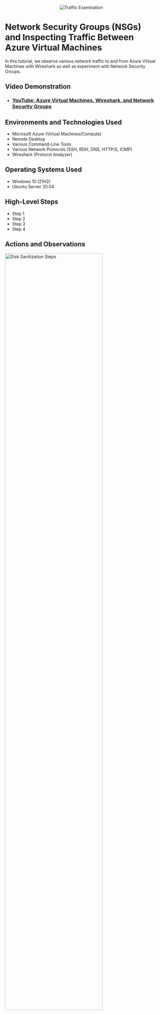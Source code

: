 <p align="center">
<img src="https://i.imgur.com/Ua7udoS.png" alt="Traffic Examination"/>
</p>

<h1>Network Security Groups (NSGs) and Inspecting Traffic Between Azure Virtual Machines</h1>
In this tutorial, we observe various network traffic to and from Azure Virtual Machines with Wireshark as well as experiment with Network Security Groups. <br />


<h2>Video Demonstration</h2>

- ### [YouTube: Azure Virtual Machines, Wireshark, and Network Security Groups](https://www.youtube.com)

<h2>Environments and Technologies Used</h2>

- Microsoft Azure (Virtual Machines/Compute)
- Remote Desktop
- Various Command-Line Tools
- Various Network Protocols (SSH, RDH, DNS, HTTP/S, ICMP)
- Wireshark (Protocol Analyzer)

<h2>Operating Systems Used </h2>

- Windows 10 (21H2)
- Ubuntu Server 20.04

<h2>High-Level Steps</h2>

- Step 1
- Step 2
- Step 3
- Step 4

<h2>Actions and Observations</h2>

<p>
<img src="https://i.imgur.com/JsBQeIT.png" height="80%" width="80%" alt="Disk Sanitization Steps"/>
</p>
<p>
After setting up both my virtual Windows 10 & Ubuntu (Linux) machines, I installed Wireshark, a traffic protocol analyzer on my virtual Windows 10 machine. Here you can see internet traffic being sent back and forth randomly in the background.
</p>
<br/>

<p>
<img src="https://i.imgur.com/RsUFpEY.png" height="80%" width="80%" alt="Disk Sanitization Steps"/>
</p>
<p>
Here i entered a filter for ICMP (Internet Control Message Protocol). As you can see there is no ICMP traffic at this time.
</p>
<br />

<p>
<img src="https://i.imgur.com/DsWKXaa.png" height="80%" width="80%" alt="Disk Sanitization Steps"/>
</p>
<p>
Here i sent a ping request to the virtual Linux computer and now we have ICMP traffic.
</p>
<br />

<p>
<img src="https://i.imgur.com/dBewNHb.png" height="80%" width="80%" alt="Disk Sanitization Steps"/>
</p>
<p>
Now i sent a ping request to www.google.com and voila! more ICMP traffic..
</p>
<br />

<p>
<img src="https://i.imgur.com/dDasgHZ.png" height="80%" width="80%" alt="Disk Sanitization Steps"/>
</p>
<p>
Here i am denying inbound ICMP traffic to the Linux computer. Let's see what happens when the Windows computer tries to ping it.
</p>
<br />

<p>
<img src="https://i.imgur.com/yeq72io.png" height="80%" width="80%" alt="Disk Sanitization Steps"/>
</p>
<p>
As you can see, ICMP trafic has been rejected by the Linux computer.
</p>
<br />

<p>
<img src="https://i.imgur.com/4QeaiMA.png" height="80%" width="80%" alt="Disk Sanitization Steps"/>
</p>
<p>
Here i decided to filter SSH traffic in Wireshark so i logged into the Linux computer from the Windows computer via Powershell. Once i was able to login you can see the SSH traffic in Wireshark.
</p>
<br />
</p>

